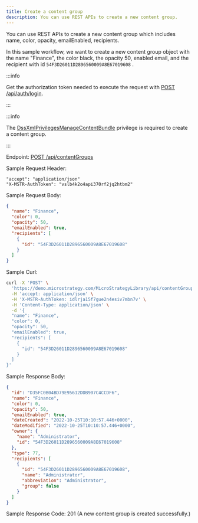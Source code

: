 ```yaml
---
title: Create a content group
description: You can use REST APIs to create a new content group.
---
```


<Available since="2021 Update 4" />

You can use REST APIs to create a new content group which includes name, color, opacity, emailEnabled, recipients.

In this sample workflow, we want to create a new content group object with the name "Finance", the color black, the opacity 50, enabled email, and the recipient with id `54F3D26011D2896560009A8E67019608` .

:::info

Get the authorization token needed to execute the request with [POST /api/auth/login](https://demo.microstrategy.com/MicroStrategyLibrary/api-docs/index.html#/Authentication/postLogin).

:::

:::info

The [DssXmlPrivilegesManageContentBundle](https://www2.microstrategy.com/producthelp/Current/WebAPIReference/com/microstrategy/webapi/EnumDSSXMLPrivilegeTypes.html#DssXmlPrivilegesManageContentBundle) privilege is required to create a content group.

:::

Endpoint: [POST /api/contentGroups](https://demo.microstrategy.com/MicroStrategyLibrary/api-docs/index.html#/Content%20Groups/createContentGroup)

Sample Request Header:

```http
"accept": "application/json"
"X-MSTR-AuthToken": "vslb4k2o4api370rf2jq2htbm2"
```

Sample Request Body:

```json
{
  "name": "Finance",
  "color": 0,
  "opacity": 50,
  "emailEnabled": true,
  "recipients": [
    {
      "id": "54F3D26011D2896560009A8E67019608"
    }
  ]
}
```

Sample Curl:

```bash
curl -X 'POST' \
  'https://demo.microstrategy.com/MicroStrategyLibrary/api/contentGroups' \
  -H 'accept: application/json' \
  -H 'X-MSTR-AuthToken: idlrja15f7gue2n4esiv7mbn7v' \
  -H 'Content-Type: application/json' \
  -d '{
  "name": "Finance",
  "color": 0,
  "opacity": 50,
  "emailEnabled": true,
  "recipients": [
    {
      "id": "54F3D26011D2896560009A8E67019608"
    }
  ]
}'
```

Sample Response Body:

```json
{
  "id": "D35FC0B04BD79E95612DDB907C4CCDF6",
  "name": "Finance",
  "color": 0,
  "opacity": 50,
  "emailEnabled": true,
  "dateCreated": "2022-10-25T10:10:57.446+0000",
  "dateModified": "2022-10-25T10:10:57.446+0000",
  "owner": {
    "name": "Administrator",
    "id": "54F3D26011D2896560009A8E67019608"
  },
  "type": 77,
  "recipients": [
    {
      "id": "54F3D26011D2896560009A8E67019608",
      "name": "Administrator",
      "abbreviation": "Administrator",
      "group": false
    }
  ]
}
```

Sample Response Code: 201 (A new content group is created successfully.)
